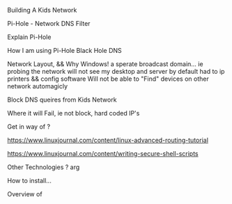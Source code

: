 
Building A Kids Network

Pi-Hole -  Network DNS Filter

Explain Pi-Hole

How I am using Pi-Hole
  Black Hole DNS

Network Layout, && Why
  Windows! a sperate broadcast domain...
  ie probing the network will not see my desktop and server by default
  had to ip printers && config software
  Will not be able to "Find" devices on other network automagicly

Block DNS queires from Kids Network

Where it will Fail, ie not block, hard coded IP's

Get in way of ? 


https://www.linuxjournal.com/content/linux-advanced-routing-tutorial

https://www.linuxjournal.com/content/writing-secure-shell-scripts


Other Technologies ? arg

How to install...


Overview of 
